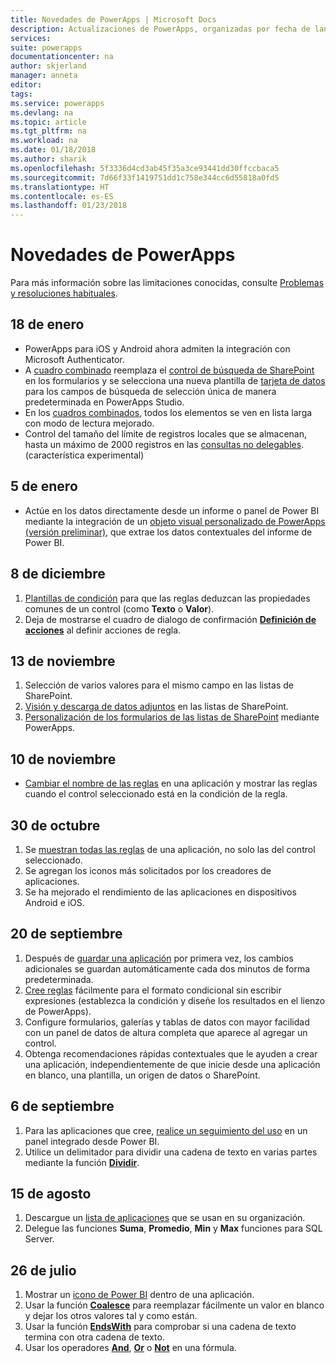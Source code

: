 ```yaml
---
title: Novedades de PowerApps | Microsoft Docs
description: Actualizaciones de PowerApps, organizadas por fecha de lanzamiento
services: 
suite: powerapps
documentationcenter: na
author: skjerland
manager: anneta
editor: 
tags: 
ms.service: powerapps
ms.devlang: na
ms.topic: article
ms.tgt_pltfrm: na
ms.workload: na
ms.date: 01/18/2018
ms.author: sharik
ms.openlocfilehash: 5f3336d4cd3ab45f35a3ce93441dd30ffccbaca5
ms.sourcegitcommit: 7d66f33f1419751dd1c758e344cc6d55818a0fd5
ms.translationtype: HT
ms.contentlocale: es-ES
ms.lasthandoff: 01/23/2018
---
```

# <a name="whats-new-in-powerapps"></a>Novedades de PowerApps
Para más información sobre las limitaciones conocidas, consulte [Problemas y resoluciones habituales](common-issues-and-resolutions.md).

## <a name="jan-18"></a>18 de enero
* PowerApps para iOS y Android ahora admiten la integración con Microsoft Authenticator.
* A [cuadro combinado](controls/control-combo-box.md) reemplaza el [control de búsqueda de SharePoint](sharepoint-lookup-fields.md) en los formularios y se selecciona una nueva plantilla de [tarjeta de datos](working-with-cards.md) para los campos de búsqueda de selección única de manera predeterminada en PowerApps Studio.
* En los [cuadros combinados](controls/control-combo-box.md), todos los elementos se ven en lista larga con modo de lectura mejorado.
* Control del tamaño del límite de registros locales que se almacenan, hasta un máximo de 2000 registros en las [consultas no delegables](delegation-overview.md#non-delegable-limits). (característica experimental)

## <a name="jan-5"></a>5 de enero
* Actúe en los datos directamente desde un informe o panel de Power BI mediante la integración de un [objeto visual personalizado de PowerApps (versión preliminar)](https://powerapps.microsoft.com/blog/powerbi-powerapps-visual/), que extrae los datos contextuales del informe de Power BI.

## <a name="dec-8"></a>8 de diciembre
1. [Plantillas de condición](working-with-rules.md) para que las reglas deduzcan las propiedades comunes de un control (como **Texto** o **Valor**).
2. Deja de mostrarse el cuadro de dialogo de confirmación [**Definición de acciones**](working-with-rules.md) al definir acciones de regla.

## <a name="nov-13"></a>13 de noviembre
1. Selección de varios valores para el mismo campo en las listas de SharePoint.
2. [Visión y descarga de datos adjuntos](controls/control-attachments.md) en las listas de SharePoint.
3. [Personalización de los formularios de las listas de SharePoint](customize-list-form.md) mediante PowerApps.

## <a name="nov-10"></a>10 de noviembre
* [Cambiar el nombre de las reglas](working-with-rules.md) en una aplicación y mostrar las reglas cuando el control seleccionado está en la condición de la regla.

## <a name="oct-30"></a>30 de octubre
1. Se [muestran todas las reglas](working-with-rules.md) de una aplicación, no solo las del control seleccionado.
2. Se agregan los iconos más solicitados por los creadores de aplicaciones.
3. Se ha mejorado el rendimiento de las aplicaciones en dispositivos Android e iOS.

## <a name="sept-20"></a>20 de septiembre
1. Después de [guardar una aplicación](save-publish-app.md) por primera vez, los cambios adicionales se guardan automáticamente cada dos minutos de forma predeterminada.
2. [Cree reglas](working-with-rules.md) fácilmente para el formato condicional sin escribir expresiones (establezca la condición y diseñe los resultados en el lienzo de PowerApps).
3. Configure formularios, galerías y tablas de datos con mayor facilidad con un panel de datos de altura completa que aparece al agregar un control.
4. Obtenga recomendaciones rápidas contextuales que le ayuden a crear una aplicación, independientemente de que inicie desde una aplicación en blanco, una plantilla, un origen de datos o SharePoint.

## <a name="sept-6"></a>6 de septiembre
1. Para las aplicaciones que cree, [realice un seguimiento del uso](app-analytics.md) en un panel integrado desde Power BI.
2. Utilice un delimitador para dividir una cadena de texto en varias partes mediante la función **[Dividir](functions/function-split.md)**.

## <a name="aug-15"></a>15 de agosto
1. Descargue un [lista de aplicaciones](admin-view-apps.md) que se usan en su organización.
2. Delegue las funciones **Suma**, **Promedio**, **Min** y **Max** funciones para SQL Server.

## <a name="july-26"></a>26 de julio
1. Mostrar un [icono de Power BI](controls/control-power-bi-tile.md) dentro de una aplicación.
2. Usar la función  **[Coalesce](functions/function-isblank-isempty.md)** para reemplazar fácilmente un valor en blanco y dejar los otros valores tal y como están.
3. Usar la función  **[EndsWith](functions/function-startswith.md)** para comprobar si una cadena de texto termina con otra cadena de texto.
4. Usar los operadores **[And](functions/operators.md)**, **[Or](functions/operators.md)** o **[Not](functions/operators.md)** en una fórmula.
